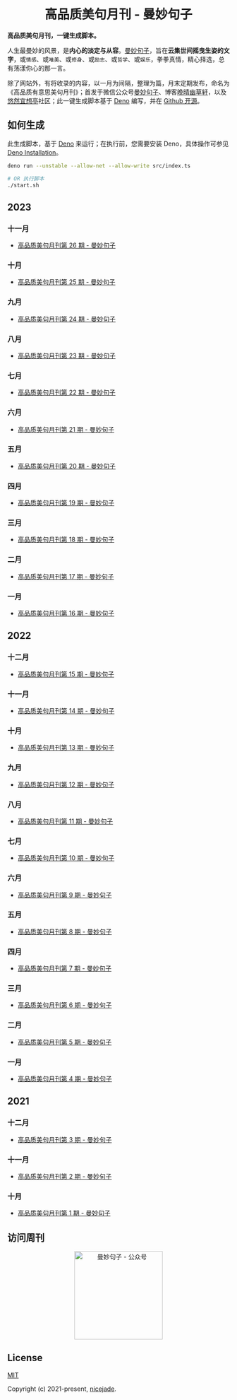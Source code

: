 <h1 align="center">高品质美句月刊 - 曼妙句子</h1>

<strong align="center">高品质美句月刊，一键生成脚本。</strong>

人生最曼妙的风景，是**内心的淡定与从容**。[曼妙句子](https://read.lovejade.cn/)，旨在**云集世间摇曳生姿的文字**，或`情感`、或`唯美`、或`修身`、或`励志`、或`哲学`、或`娱乐`，拳拳真情，精心择选，总有荡漾你心的那一言。

除了网站外，有将收录的内容，以一月为间隔，整理为篇，月末定期发布，命名为《高品质有意思美句月刊》；首发于微信公众号[曼妙句子](https://mp.weixin.qq.com/mp/appmsgalbum?__biz=Mzk0NzI5NjQ3Mg==&action=getalbum&album_id=2103726193429512196)、博客[晚晴幽草轩](https://www.jeffjade.com)，以及[悠然宜想亭](https://forum.lovejade.cn/)社区；此一键生成脚本基于 [Deno](https://nicelinks.site/post/602d30aad099ff5688618591) 编写，并在 [Github 开源](https://github.com/nicejade/sentences-monthly-newsletter)。

## 如何生成

此生成脚本，基于 [Deno](https://nicelinks.site/post/602d30aad099ff5688618591) 来运行；在执行前，您需要安装 Deno，具体操作可参见 [Deno Installation](https://deno.land/?utm_source=nicelinks.site)。

```bash
deno run --unstable --allow-net --allow-write src/index.ts

# OR 执行脚本
./start.sh
```

## 2023

### **十一月**

- [高品质美句月刊第 26 期 - 曼妙句子](https://forum.lovejade.cn/d/315-25)

### **十月**

- [高品质美句月刊第 25 期 - 曼妙句子](https://forum.lovejade.cn/d/315-25)

### **九月**

- [高品质美句月刊第 24 期 - 曼妙句子](https://forum.lovejade.cn/d/308-24)

### **八月**

- [高品质美句月刊第 23 期 - 曼妙句子](https://forum.lovejade.cn/d/302-23)

### **七月**

- [高品质美句月刊第 22 期 - 曼妙句子](https://forum.lovejade.cn/d/295-22)

### **六月**

- [高品质美句月刊第 21 期 - 曼妙句子](https://forum.lovejade.cn/d/289-21)

### **五月**

- [高品质美句月刊第 20 期 - 曼妙句子](https://forum.lovejade.cn/d/284-20)
### **四月**

- [高品质美句月刊第 19 期 - 曼妙句子](https://forum.lovejade.cn/d/277-19)
### **三月**

- [高品质美句月刊第 18 期 - 曼妙句子](https://forum.lovejade.cn/d/270-18)
### **二月**

- [高品质美句月刊第 17 期 - 曼妙句子](https://forum.lovejade.cn/d/261-17)
### **一月**

- [高品质美句月刊第 16 期 - 曼妙句子](https://forum.lovejade.cn/d/257-16)

## 2022

### **十二月**

- [高品质美句月刊第 15 期 - 曼妙句子](https://forum.lovejade.cn/d/251-15)

### **十一月**

- [高品质美句月刊第 14 期 - 曼妙句子](https://forum.lovejade.cn/d/245-14)

### **十月**

- [高品质美句月刊第 13 期 - 曼妙句子](https://forum.lovejade.cn/d/236-13)

### **九月**

- [高品质美句月刊第 12 期 - 曼妙句子](https://forum.lovejade.cn/d/224-12)

### **八月**

- [高品质美句月刊第 11 期 - 曼妙句子](https://forum.lovejade.cn/d/212-11)

### **七月**

- [高品质美句月刊第 10 期 - 曼妙句子](https://forum.lovejade.cn/d/208-10)

### **六月**

- [高品质美句月刊第 9 期 - 曼妙句子](https://forum.lovejade.cn/d/196-9)

### **五月**

- [高品质美句月刊第 8 期 - 曼妙句子](https://forum.lovejade.cn/d/183-8)

### **四月**

- [高品质美句月刊第 7 期 - 曼妙句子](https://forum.lovejade.cn/d/171-7)

### **三月**

- [高品质美句月刊第 6 期 - 曼妙句子](https://forum.lovejade.cn/d/144-4)

### **二月**

- [高品质美句月刊第 5 期 - 曼妙句子](https://forum.lovejade.cn/d/153-5)

### **一月**

- [高品质美句月刊第 4 期 - 曼妙句子](/monthly-004.md)

## 2021

### **十二月**

- [高品质美句月刊第 3 期 - 曼妙句子](/monthly-003.md)

### **十一月**

- [高品质美句月刊第 2 期 - 曼妙句子](/monthly-002.md)

### **十月**

- [高品质美句月刊第 1 期 - 曼妙句子](/monthly-001.md)

## 访问周刊

<div align="center">
  <img src="https://z3.ax1x.com/2021/10/31/IpT9jf.jpg" width=200 alt="曼妙句子 - 公众号">
</div>

## License

[MIT](http://opensource.org/licenses/MIT)

Copyright (c) 2021-present, [nicejade](https://nicelinks.site/member/admin/?utm_source=nicelinks.site).
